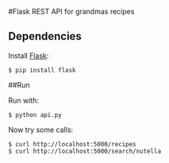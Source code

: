 #Flask REST API for grandmas recipes

## Dependencies

Install [Flask](http://flask.pocoo.org):

    $ pip install flask

##Run

Run with:

    $ python api.py

Now try some calls:

	$ curl http://localhost:5000/recipes
	$ curl http://localhost:5000/search/nutella
